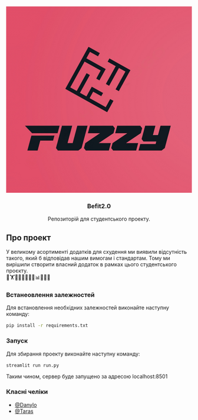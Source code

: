 <br />
<div align="center">
 <img src="images/fuzzy.png" alt="Logo">
   <h3 align="center">Befit2.0</h3>
  <p align="center">
    Репозиторій для студентського проекту.
  </p>
</div>

## Про проект

У великому асортименті додатків для схудення ми виявили відсутність такого, який б відповідав нашим вимогам і стандартам. Тому ми вирішили створити власний додаток в рамках цього студентського проєкту. <br> 🥗🏋️🥤🍏🥦🏃‍♂️🧘📊💪🤸‍♀️

### Встанеовлення залежностей

Для встановлення необхідних залежностей виконайте наступну команду:

```bash
pip install -r requirements.txt
```

### Запуск

Для збирання проекту виконайте наступну команду:

```bash
streamlit run run.py
```

<!-- ### Тестування

Для тестування додатку необхідно виконати наступну команду:

```bash
python -m unittest fuzzy_logic_test
``` -->

Таким чином, сервер буде запущено за адресою localhost:8501

### Класні челіки

- [@Danylo](https://github.com/danyaobertan)
- [@Taras](https://github.com/Gavair)

